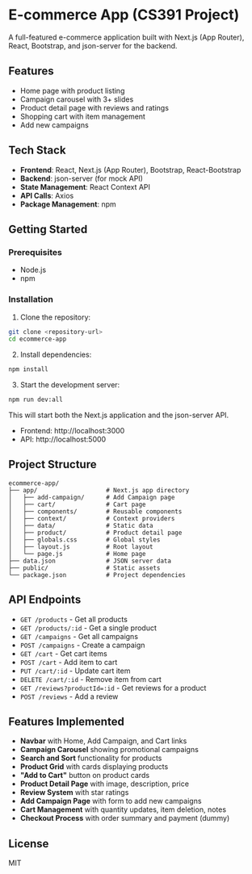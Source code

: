 # E-commerce App (CS391 Project)

A full-featured e-commerce application built with Next.js (App Router), React, Bootstrap, and json-server for the backend.

## Features

- Home page with product listing
- Campaign carousel with 3+ slides
- Product detail page with reviews and ratings
- Shopping cart with item management
- Add new campaigns

## Tech Stack

- **Frontend**: React, Next.js (App Router), Bootstrap, React-Bootstrap
- **Backend**: json-server (for mock API)
- **State Management**: React Context API
- **API Calls**: Axios
- **Package Management**: npm

## Getting Started

### Prerequisites

- Node.js
- npm

### Installation

1. Clone the repository:
```bash
git clone <repository-url>
cd ecommerce-app
```

2. Install dependencies:
```bash
npm install
```

3. Start the development server:
```bash
npm run dev:all
```

This will start both the Next.js application and the json-server API.

- Frontend: http://localhost:3000
- API: http://localhost:5000

## Project Structure

```
ecommerce-app/
├── app/                   # Next.js app directory
│   ├── add-campaign/      # Add Campaign page
│   ├── cart/              # Cart page
│   ├── components/        # Reusable components
│   ├── context/           # Context providers
│   ├── data/              # Static data
│   ├── product/           # Product detail page
│   ├── globals.css        # Global styles
│   ├── layout.js          # Root layout
│   └── page.js            # Home page
├── data.json              # JSON server data
├── public/                # Static assets
└── package.json           # Project dependencies
```

## API Endpoints

- `GET /products` - Get all products
- `GET /products/:id` - Get a single product
- `GET /campaigns` - Get all campaigns
- `POST /campaigns` - Create a campaign
- `GET /cart` - Get cart items
- `POST /cart` - Add item to cart
- `PUT /cart/:id` - Update cart item
- `DELETE /cart/:id` - Remove item from cart
- `GET /reviews?productId=:id` - Get reviews for a product
- `POST /reviews` - Add a review

## Features Implemented

- **Navbar** with Home, Add Campaign, and Cart links
- **Campaign Carousel** showing promotional campaigns
- **Search and Sort** functionality for products
- **Product Grid** with cards displaying products
- **"Add to Cart"** button on product cards
- **Product Detail Page** with image, description, price
- **Review System** with star ratings
- **Add Campaign Page** with form to add new campaigns
- **Cart Management** with quantity updates, item deletion, notes
- **Checkout Process** with order summary and payment (dummy)

## License

MIT
